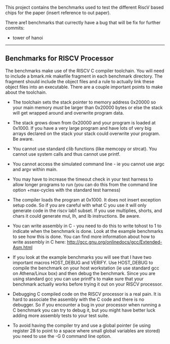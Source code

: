 This project contains the benchmarks used to test the different RiscV based chips for the paper (insert reference to out paper).

There are1 benchmarks that currectly have a bug that will be fix for further commits:
   - tower of hanoi

*************************************************************************
Benchmarks for RISCV Processor
-------------------------------------------------------------------------

The benchmarks make use of the RISCV C compiler toolchain. You will need
to include a bmark.mk makefile fragment in each benchmark directory. The
fragment should include the object files and a rule to actually link
these object files into an executable. There are a couple important
points to make about the toolchain.

 + The toolchain sets the stack pointer to memory address 0x20000 so your
   main memory _must_ be larger than 0x20000 bytes or else the stack will
   get wrapped around and overwrite program data.

 + The stack grows down from 0x20000 and your program is loaded at 0x1000.
   If you have a very large program and have lots of very big arrays
   declared on the stack your stack could overwrite your program. Be aware.

 + You cannot use standard clib functions (like memcopy or strcat). You
   cannot use system calls and thus cannot use printf.

 + You cannot access the simulated command line - ie you cannot use argc
   and argv within main.

 + You may have to increase the timeout check in your test harness to
   allow longer programs to run (you can do this from the command line
   option +max-cycles with the standard test harness)

 + The compiler loads the program at 0x1000. It does not insert exception
   setup code. So if you are careful with what C you use it will only
   generate code in the riscv lab1 subset. If you use multiplies, shorts,
   and chars it could generate mul, lh, and lb instructions. Be aware.

 + You can write assembly in C - you need to do this to write tohost to 1
   to indicate when the benchmark is done. Look at the example
   benchmarks to see how this is done. You can find more information
   about how to write assembly in C here:
   http://gcc.gnu.org/onlinedocs/gcc/Extended-Asm.html

 + If you look at the example benchmarks you will see that I have two
   important macros HOST_DEBUG and VERIFY. Use HOST_DEBUG to compile the
   benchmark on your host workstation (ie use standard gcc on Athena/Linux
   box) and then debug the benchmark. Since you are using standard gcc you
   can use printf's to make sure that your benchmark actually works before
   trying it out on your RISCV processor.

 + Debugging C compiled code on the RISCV processor is a real pain. It is
   hard to associate the assembly with the C code and there is no
   debugger. So if you encounter a bug in your processor when running a C
   benchmark you can try to debug it, but you might have better luck
   adding more assembly tests to your test suite.

 + To avoid having the compiler try and use a global pointer (ie using
   register 28 to point to a space where small global variables are
   stored) you need to use the -G 0 command line option.
